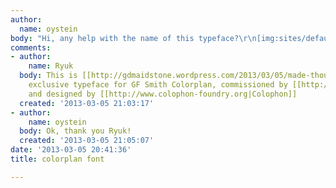 ```yaml
---
author:
  name: oystein
body: "Hi, any help with the name of this typeface?\r\n[img:sites/default/files/old-images/Colorplan-homepage-animation_4580.jpg]"
comments:
- author:
    name: Ryuk
  body: This is [[http://gdmaidstone.wordpress.com/2013/03/05/made-thought-rebrands-colorplan|Colorplan]],
    exclusive typeface for GF Smith Colorplan, commissioned by [[http://www.madethought.com|MadeThought]]
    and designed by [[http://www.colophon-foundry.org|Colophon]]
  created: '2013-03-05 21:03:17'
- author:
    name: oystein
  body: Ok, thank you Ryuk!
  created: '2013-03-05 21:05:07'
date: '2013-03-05 20:41:36'
title: colorplan font

---
```

